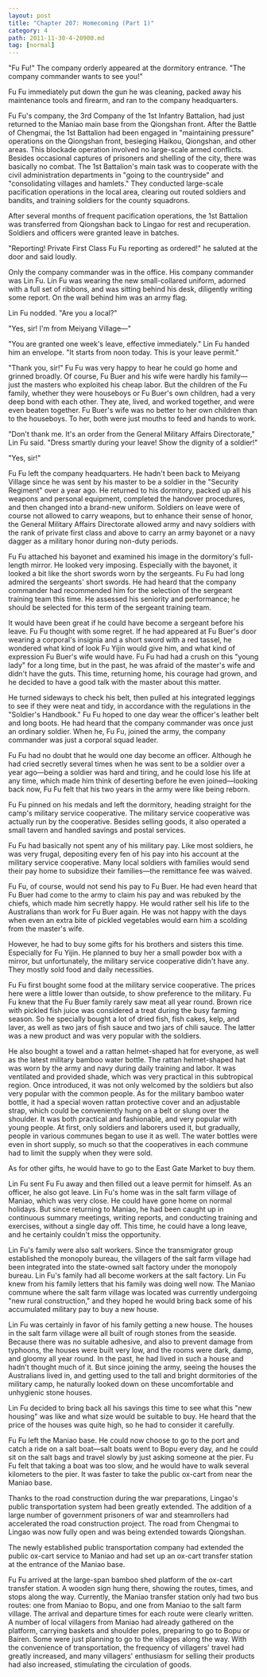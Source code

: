 ```yaml
---
layout: post
title: "Chapter 207: Homecoming (Part 1)"
category: 4
path: 2011-11-30-4-20900.md
tag: [normal]
---
```


"Fu Fu!" The company orderly appeared at the dormitory entrance. "The company commander wants to see you!"

Fu Fu immediately put down the gun he was cleaning, packed away his maintenance tools and firearm, and ran to the company headquarters.

Fu Fu's company, the 3rd Company of the 1st Infantry Battalion, had just returned to the Maniao main base from the Qiongshan front. After the Battle of Chengmai, the 1st Battalion had been engaged in "maintaining pressure" operations on the Qiongshan front, besieging Haikou, Qiongshan, and other areas. This blockade operation involved no large-scale armed conflicts. Besides occasional captures of prisoners and shelling of the city, there was basically no combat. The 1st Battalion's main task was to cooperate with the civil administration departments in "going to the countryside" and "consolidating villages and hamlets." They conducted large-scale pacification operations in the local area, clearing out routed soldiers and bandits, and training soldiers for the county squadrons.

After several months of frequent pacification operations, the 1st Battalion was transferred from Qiongshan back to Lingao for rest and recuperation. Soldiers and officers were granted leave in batches.

"Reporting! Private First Class Fu Fu reporting as ordered!" he saluted at the door and said loudly.

Only the company commander was in the office. His company commander was Lin Fu. Lin Fu was wearing the new small-collared uniform, adorned with a full set of ribbons, and was sitting behind his desk, diligently writing some report. On the wall behind him was an army flag.

Lin Fu nodded. "Are you a local?"

"Yes, sir! I'm from Meiyang Village—"

"You are granted one week's leave, effective immediately." Lin Fu handed him an envelope. "It starts from noon today. This is your leave permit."

"Thank you, sir!" Fu Fu was very happy to hear he could go home and grinned broadly. Of course, Fu Buer and his wife were hardly his family—just the masters who exploited his cheap labor. But the children of the Fu family, whether they were houseboys or Fu Buer's own children, had a very deep bond with each other. They ate, lived, and worked together, and were even beaten together. Fu Buer's wife was no better to her own children than to the houseboys. To her, both were just mouths to feed and hands to work.

"Don't thank me. It's an order from the General Military Affairs Directorate," Lin Fu said. "Dress smartly during your leave! Show the dignity of a soldier!"

"Yes, sir!"

Fu Fu left the company headquarters. He hadn't been back to Meiyang Village since he was sent by his master to be a soldier in the "Security Regiment" over a year ago. He returned to his dormitory, packed up all his weapons and personal equipment, completed the handover procedures, and then changed into a brand-new uniform. Soldiers on leave were of course not allowed to carry weapons, but to enhance their sense of honor, the General Military Affairs Directorate allowed army and navy soldiers with the rank of private first class and above to carry an army bayonet or a navy dagger as a military honor during non-duty periods.

Fu Fu attached his bayonet and examined his image in the dormitory's full-length mirror. He looked very imposing. Especially with the bayonet, it looked a bit like the short swords worn by the sergeants. Fu Fu had long admired the sergeants' short swords. He had heard that the company commander had recommended him for the selection of the sergeant training team this time. He assessed his seniority and performance; he should be selected for this term of the sergeant training team.

It would have been great if he could have become a sergeant before his leave. Fu Fu thought with some regret. If he had appeared at Fu Buer's door wearing a corporal's insignia and a short sword with a red tassel, he wondered what kind of look Fu Yijin would give him, and what kind of expression Fu Buer's wife would have. Fu Fu had had a crush on this "young lady" for a long time, but in the past, he was afraid of the master's wife and didn't have the guts. This time, returning home, his courage had grown, and he decided to have a good talk with the master about this matter.

He turned sideways to check his belt, then pulled at his integrated leggings to see if they were neat and tidy, in accordance with the regulations in the "Soldier's Handbook." Fu Fu hoped to one day wear the officer's leather belt and long boots. He had heard that the company commander was once just an ordinary soldier. When he, Fu Fu, joined the army, the company commander was just a corporal squad leader.

Fu Fu had no doubt that he would one day become an officer. Although he had cried secretly several times when he was sent to be a soldier over a year ago—being a soldier was hard and tiring, and he could lose his life at any time, which made him think of deserting before he even joined—looking back now, Fu Fu felt that his two years in the army were like being reborn.

Fu Fu pinned on his medals and left the dormitory, heading straight for the camp's military service cooperative. The military service cooperative was actually run by the cooperative. Besides selling goods, it also operated a small tavern and handled savings and postal services.

Fu Fu had basically not spent any of his military pay. Like most soldiers, he was very frugal, depositing every fen of his pay into his account at the military service cooperative. Many local soldiers with families would send their pay home to subsidize their families—the remittance fee was waived.

Fu Fu, of course, would not send his pay to Fu Buer. He had even heard that Fu Buer had come to the army to claim his pay and was rebuked by the chiefs, which made him secretly happy. He would rather sell his life to the Australians than work for Fu Buer again. He was not happy with the days when even an extra bite of pickled vegetables would earn him a scolding from the master's wife.

However, he had to buy some gifts for his brothers and sisters this time. Especially for Fu Yijin. He planned to buy her a small powder box with a mirror, but unfortunately, the military service cooperative didn't have any. They mostly sold food and daily necessities.

Fu Fu first bought some food at the military service cooperative. The prices here were a little lower than outside, to show preference to the military. Fu Fu knew that the Fu Buer family rarely saw meat all year round. Brown rice with pickled fish juice was considered a treat during the busy farming season. So he specially bought a lot of dried fish, fish cakes, kelp, and laver, as well as two jars of fish sauce and two jars of chili sauce. The latter was a new product and was very popular with the soldiers.

He also bought a towel and a rattan helmet-shaped hat for everyone, as well as the latest military bamboo water bottle. The rattan helmet-shaped hat was worn by the army and navy during daily training and labor. It was ventilated and provided shade, which was very practical in this subtropical region. Once introduced, it was not only welcomed by the soldiers but also very popular with the common people. As for the military bamboo water bottle, it had a special woven rattan protective cover and an adjustable strap, which could be conveniently hung on a belt or slung over the shoulder. It was both practical and fashionable, and very popular with young people. At first, only soldiers and laborers used it, but gradually, people in various communes began to use it as well. The water bottles were even in short supply, so much so that the cooperatives in each commune had to limit the supply when they were sold.

As for other gifts, he would have to go to the East Gate Market to buy them.

Lin Fu sent Fu Fu away and then filled out a leave permit for himself. As an officer, he also got leave. Lin Fu's home was in the salt farm village of Maniao, which was very close. He could have gone home on normal holidays. But since returning to Maniao, he had been caught up in continuous summary meetings, writing reports, and conducting training and exercises, without a single day off. This time, he could have a long leave, and he certainly couldn't miss the opportunity.

Lin Fu's family were also salt workers. Since the transmigrator group established the monopoly bureau, the villagers of the salt farm village had been integrated into the state-owned salt factory under the monopoly bureau. Lin Fu's family had all become workers at the salt factory. Lin Fu knew from his family letters that his family was doing well now. The Maniao commune where the salt farm village was located was currently undergoing "new rural construction," and they hoped he would bring back some of his accumulated military pay to buy a new house.

Lin Fu was certainly in favor of his family getting a new house. The houses in the salt farm village were all built of rough stones from the seaside. Because there was no suitable adhesive, and also to prevent damage from typhoons, the houses were built very low, and the rooms were dark, damp, and gloomy all year round. In the past, he had lived in such a house and hadn't thought much of it. But since joining the army, seeing the houses the Australians lived in, and getting used to the tall and bright dormitories of the military camp, he naturally looked down on these uncomfortable and unhygienic stone houses.

Lin Fu decided to bring back all his savings this time to see what this "new housing" was like and what size would be suitable to buy. He heard that the price of the houses was quite high, so he had to consider it carefully.

Fu Fu left the Maniao base. He could now choose to go to the port and catch a ride on a salt boat—salt boats went to Bopu every day, and he could sit on the salt bags and travel slowly by just asking someone at the pier. Fu Fu felt that taking a boat was too slow, and he would have to walk several kilometers to the pier. It was faster to take the public ox-cart from near the Maniao base.

Thanks to the road construction during the war preparations, Lingao's public transportation system had been greatly extended. The addition of a large number of government prisoners of war and steamrollers had accelerated the road construction project. The road from Chengmai to Lingao was now fully open and was being extended towards Qiongshan.

The newly established public transportation company had extended the public ox-cart service to Maniao and had set up an ox-cart transfer station at the entrance of the Maniao base.

Fu Fu arrived at the large-span bamboo shed platform of the ox-cart transfer station. A wooden sign hung there, showing the routes, times, and stops along the way. Currently, the Maniao transfer station only had two bus routes: one from Maniao to Bopu, and one from Maniao to the salt farm village. The arrival and departure times for each route were clearly written. A number of local villagers from Maniao had already gathered on the platform, carrying baskets and shoulder poles, preparing to go to Bopu or Bairen. Some were just planning to go to the villages along the way. With the convenience of transportation, the frequency of villagers' travel had greatly increased, and many villagers' enthusiasm for selling their products had also increased, stimulating the circulation of goods.
